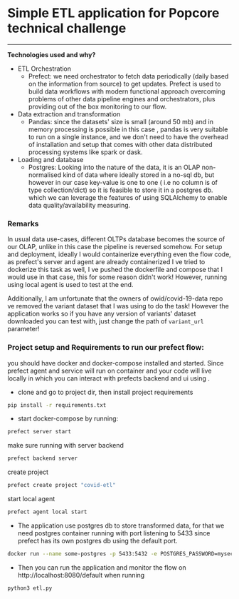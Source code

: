 # Simple ETL application for Popcore technical challenge  #

- - - - 

**Technologies used and why?**

* ETL Orchestration
    * Prefect: we need orchestrator to fetch data periodically (daily based on the information from source) to get
      updates. Prefect is used to build data workflows with modern functional approach overcoming problems of other data
      pipeline engines and orchestrators, plus providing out of the box monitoring to our flow.
* Data extraction and transformation
    * Pandas: since the datasets' size is small (around 50 mb) and in memory processing is possible in this case ,
      pandas is very suitable to run on a single instance, and we don't need to have the overhead of installation and
      setup that comes with other data distributed processing systems like spark or dask.
* Loading and database
    * Postgres: Looking into the nature of the data, it is an OLAP non-normalised kind of data where ideally stored in a
      no-sql db, but however in our case key-value is one to one ( i.e no column is of type collection/dict) so it is
      feasible to store it in a postgres db. which we can leverage the features of using SQLAlchemy to enable data
      quality/availability measuring.

### Remarks

In usual data use-cases, different OLTPs database becomes the source of our OLAP, unlike in this case the pipeline is
reversed somehow. For setup and deployment, ideally I would containerize everything even the flow code, as prefect's
server and agent are already containerized I ve tried to dockerize this task as well, I ve pushed the dockerfile and
compose that I would use in that case, this for some reason didn't work!
However, running using local agent is used to test at the end.

Additionally, I am unfortunate that the owners of owid/covid-19-data repo ve removed the variant dataset that I was
using to do the task!
However the application works so if you have any version of variants' dataset downloaded you can test with, just change
the path of `variant_url` parameter!

### Project setup and Requirements to run our prefect flow:

you should have docker and docker-compose installed and started. Since prefect agent and service will run on container
and your code will live locally in which you can interact with prefects backend and ui using .

* clone and go to project dir, then install project requirements

```bash
pip install -r requirements.txt
```

* start docker-compose by running:

```bash
prefect server start
```

make sure running with server backend

```bash
prefect backend server
```

create project

```bash
prefect create project "covid-etl"
```

start local agent

```bash
prefect agent local start
```

* The application use postgres db to store transformed data, for that we need postgres container running with port
  listening to 5433 since prefect has its own postgres db using the default port.

```bash
docker run --name some-postgres -p 5433:5432 -e POSTGRES_PASSWORD=mysecretpassword -d postgres
```

* Then you can run the application and monitor the flow on http://localhost:8080/default when running

```bash
python3 etl.py
```
